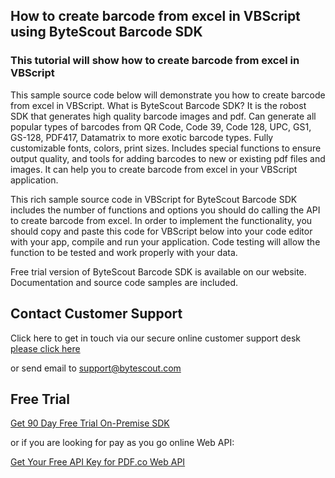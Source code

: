 ## How to create barcode from excel in VBScript using ByteScout Barcode SDK

### This tutorial will show how to create barcode from excel in VBScript

This sample source code below will demonstrate you how to create barcode from excel in VBScript. What is ByteScout Barcode SDK? It is the robost SDK that generates high quality barcode images and pdf. Can generate all popular types of barcodes from QR Code, Code 39, Code 128, UPC, GS1, GS-128, PDF417, Datamatrix to more exotic barcode types. Fully customizable fonts, colors, print sizes. Includes special functions to ensure output quality, and tools for adding barcodes to new or existing pdf files and images. It can help you to create barcode from excel in your VBScript application.

This rich sample source code in VBScript for ByteScout Barcode SDK includes the number of functions and options you should do calling the API to create barcode from excel. In order to implement the functionality, you should copy and paste this code for VBScript below into your code editor with your app, compile and run your application. Code testing will allow the function to be tested and work properly with your data.

Free trial version of ByteScout Barcode SDK is available on our website. Documentation and source code samples are included.

## Contact Customer Support

Click here to get in touch via our secure online customer support desk [please click here](https://bytescout.zendesk.com/hc/en-us/requests/new?subject=ByteScout%20Barcode%20SDK%20Question)

or send email to [support@bytescout.com](mailto:support@bytescout.com?subject=ByteScout%20Barcode%20SDK%20Question) 

## Free Trial

[Get 90 Day Free Trial On-Premise SDK](https://bytescout.com/download/web-installer?utm_source=github-readme)

or if you are looking for pay as you go online Web API:

[Get Your Free API Key for PDF.co Web API](https://pdf.co/documentation/api?utm_source=github-readme)